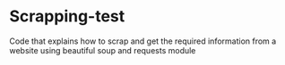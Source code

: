 # Scrapping-test
Code that explains how to scrap and get the required information from a website using beautiful soup and requests module
